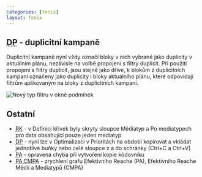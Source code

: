 ```yaml
---
categories: [fenix]
layout: fenix
---
```

## <abbr title="Detailní plán">DP</abbr> - duplicitní kampaně
Duplicitní kampaně nyní vždy označí bloky v nich vybrané jako duplicity v aktuálním plánu, nezávisle na volbě propojení s filtry duplicit. Při použití propojení s filtry duplicit, jsou stejně jako dříve, k blokům z duplicitních kampaní označeny jako duplicity i bloky aktuálního plánu, které odpovídají filtrům aplikovaným na bloky z duplicitních kampaní.

![Nový typ filtru v okně podmínek]({{site.url}}/data/DP_filtr_duplicit3.jpg)

## Ostatní
<ul><li><abbr title="Reachové křivky">RK</abbr> -  v Definici křivek byly skryty sloupce Médiatyp a Po mediatypech pro data obsahující pouze jeden mediatyp</li>
<li><abbr title="Detailní plán">DP</abbr> -  nyní lze v Optimalizaci v Prioritách na období kopírovat a vkládat jednotlivé buňky nebo celé sloupce z a do schránky (Ctrl+C a Ctrl+V)</li>
<li><abbr title="Postanalýza">PA</abbr> -  opravena chyba při vytvoření kopie kódovníku</li><li><abbr title="Postanalýza">PA</abbr>,<abbr title="Crosmedialní Postanalýza v Admeter datech">CMPA</abbr> -  zrychlení grafu Efektivního Reache (PA),  Efektivního Reache Médií a Mediatypů (CMPA)</li></ul>





